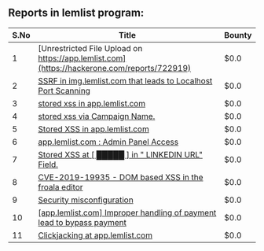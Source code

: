## Reports in lemlist program:
| S.No | Title | Bounty |
| ---- | ----- | ------ |
| 1 | [Unrestricted File Upload on https://app.lemlist.com](https://hackerone.com/reports/722919) | $0.0 |
| 2 | [SSRF in img.lemlist.com that leads to Localhost Port Scanning](https://hackerone.com/reports/783392) | $0.0 |
| 3 | [stored xss in app.lemlist.com](https://hackerone.com/reports/919859) | $0.0 |
| 4 | [stored xss via Campaign Name.](https://hackerone.com/reports/923679) | $0.0 |
| 5 | [Stored XSS in app.lemlist.com](https://hackerone.com/reports/928816) | $0.0 |
| 6 | [app.lemlist.com : Admin Panel Access](https://hackerone.com/reports/937921) | $0.0 |
| 7 | [Stored XSS at [ █████ ] in " LINKEDIN URL" Field.](https://hackerone.com/reports/932557) | $0.0 |
| 8 | [CVE-2019-19935 - DOM based XSS in the froala editor](https://hackerone.com/reports/938683) | $0.0 |
| 9 | [Security misconfiguration ](https://hackerone.com/reports/1486327) | $0.0 |
| 10 | [[app.lemlist.com] Improper handling of payment lead to bypass payment](https://hackerone.com/reports/1420697) | $0.0 |
| 11 | [Clickjacking at  app.lemlist.com](https://hackerone.com/reports/1574017) | $0.0 |